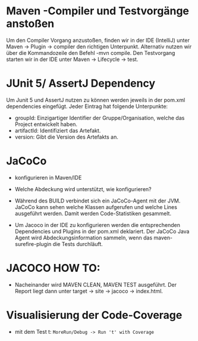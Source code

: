 # Maven -Compiler und Testvorgänge anstoßen
Um den Compiler Vorgang anzustoßen, finden wir in der IDE (IntelliJ) unter Maven → Plugin → compiler den richtigen Unterpunkt. Alternativ nutzen wir über die Kommandozeile den Befehl -mvn compile.
Den Testvorgang starten wir in der IDE unter Maven → Lifecycle → test.

# JUnit 5/ AssertJ Dependency
Um Junit 5 und AssertJ nutzen zu können werden jeweils in der pom.xml dependencies eingefügt. Jeder Eintrag hat folgende Unterpunkte:
- groupId: Einzigartiger Identifier der Gruppe/Organisation, welche das Project entwickelt haben.
- artifactId: Identifiziert das Artefakt.
- version: Gibt die Version des Artefakts an.

# JaCoCo
- konfigurieren in Maven/IDE
- Welche Abdeckung wird unterstützt, wie konfigurieren?

- Während des BUILD verbindet sich ein JaCoCo-Agent mit der JVM. JaCoCo kann sehen welche Klassen aufgerufen und welche Lines ausgeführt werden. Damit werden Code-Statistiken gesammelt.
- Um Jacoco in der IDE zu konfigurieren werden die entsprechenden Dependencies und Plugins in der pom.xml deklariert. Der JaCoCo Java Agent wird Abdeckungsinformation sammeln, wenn das maven-surefire-plugin die Tests durchläuft.

# JACOCO HOW TO:
- Nacheinander wird MAVEN CLEAN, MAVEN TEST ausgeführt. Der Report liegt dann unter target → site → jacoco → index.html.

# Visualisierung der Code-Coverage
- mit dem Test t: ```MoreRun/Debug -> Run 't' with Coverage```
